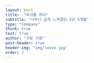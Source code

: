 ```yaml
---
layout: post
title:  "퇴사를 하다"
subtitle: "너무나 길게 느껴졌던 1년 5개월"
type: "Company"
think: true
text: true
author: "구운 자몽"
post-header: true
header-img: "img/leave.jpg"
order: 2
---
```

